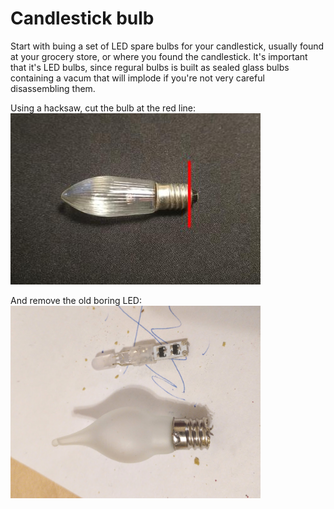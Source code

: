 # Candlestick bulb

Start with buing a set of LED spare bulbs for your candlestick, usually found at your grocery store, or where you found the candlestick.
It's important that it's LED bulbs, since regural bulbs is built as sealed glass bulbs containing a vacum that will implode if you're not very careful disassembling them.

Using a hacksaw, cut the bulb at the red line:
![image of light bulb](images/bulb.jpg)

And remove the old boring LED:
<img src="images/cut_bulb.jpg" width="400">
